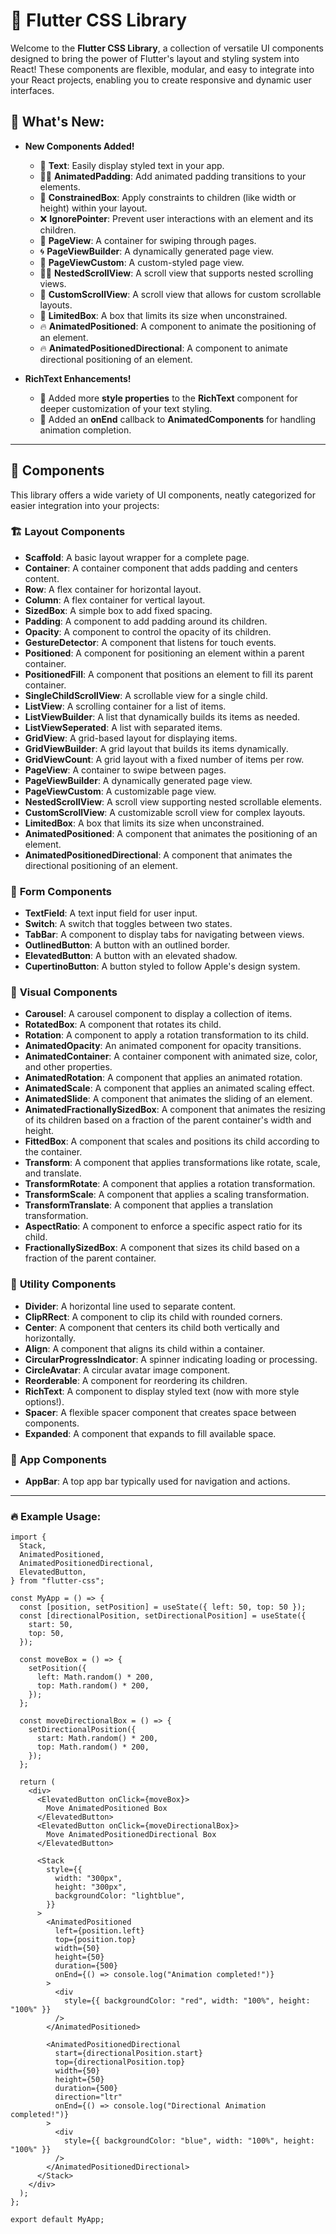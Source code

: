 # 🚀 **Flutter CSS Library**

Welcome to the **Flutter CSS Library**, a collection of versatile UI components designed to bring the power of Flutter's layout and styling system into React! These components are flexible, modular, and easy to integrate into your React projects, enabling you to create responsive and dynamic user interfaces.

## 🎉 **What's New:**

- **New Components Added!**

  - 📝 **Text**: Easily display styled text in your app.
  - 🏃‍♂️ **AnimatedPadding**: Add animated padding transitions to your elements.
  - 📏 **ConstrainedBox**: Apply constraints to children (like width or height) within your layout.
  - ❌ **IgnorePointer**: Prevent user interactions with an element and its children.
  - 📱 **PageView**: A container for swiping through pages.
  - 🌀 **PageViewBuilder**: A dynamically generated page view.
  - 🎨 **PageViewCustom**: A custom-styled page view.
  - 🧑‍💻 **NestedScrollView**: A scroll view that supports nested scrolling views.
  - 🔨 **CustomScrollView**: A scroll view that allows for custom scrollable layouts.
  - 🧳 **LimitedBox**: A box that limits its size when unconstrained.
  - 🔥 **AnimatedPositioned**: A component to animate the positioning of an element.
  - 🔥 **AnimatedPositionedDirectional**: A component to animate directional positioning of an element.

- **RichText Enhancements!**
  - 🎨 Added more **style properties** to the **RichText** component for deeper customization of your text styling.
  - 📅 Added an **onEnd** callback to **AnimatedComponents** for handling animation completion.

---

## 🧩 **Components**

This library offers a wide variety of UI components, neatly categorized for easier integration into your projects:

### 🏗️ **Layout Components**

- **Scaffold**: A basic layout wrapper for a complete page.
- **Container**: A container component that adds padding and centers content.
- **Row**: A flex container for horizontal layout.
- **Column**: A flex container for vertical layout.
- **SizedBox**: A simple box to add fixed spacing.
- **Padding**: A component to add padding around its children.
- **Opacity**: A component to control the opacity of its children.
- **GestureDetector**: A component that listens for touch events.
- **Positioned**: A component for positioning an element within a parent container.
- **PositionedFill**: A component that positions an element to fill its parent container.
- **SingleChildScrollView**: A scrollable view for a single child.
- **ListView**: A scrolling container for a list of items.
- **ListViewBuilder**: A list that dynamically builds its items as needed.
- **ListViewSeperated**: A list with separated items.
- **GridView**: A grid-based layout for displaying items.
- **GridViewBuilder**: A grid layout that builds its items dynamically.
- **GridViewCount**: A grid layout with a fixed number of items per row.
- **PageView**: A container to swipe between pages.
- **PageViewBuilder**: A dynamically generated page view.
- **PageViewCustom**: A customizable page view.
- **NestedScrollView**: A scroll view supporting nested scrollable elements.
- **CustomScrollView**: A customizable scroll view for complex layouts.
- **LimitedBox**: A box that limits its size when unconstrained.
- **AnimatedPositioned**: A component that animates the positioning of an element.
- **AnimatedPositionedDirectional**: A component that animates the directional positioning of an element.

### 📝 **Form Components**

- **TextField**: A text input field for user input.
- **Switch**: A switch that toggles between two states.
- **TabBar**: A component to display tabs for navigating between views.
- **OutlinedButton**: A button with an outlined border.
- **ElevatedButton**: A button with an elevated shadow.
- **CupertinoButton**: A button styled to follow Apple's design system.

### 🌈 **Visual Components**

- **Carousel**: A carousel component to display a collection of items.
- **RotatedBox**: A component that rotates its child.
- **Rotation**: A component to apply a rotation transformation to its child.
- **AnimatedOpacity**: An animated component for opacity transitions.
- **AnimatedContainer**: A container component with animated size, color, and other properties.
- **AnimatedRotation**: A component that applies an animated rotation.
- **AnimatedScale**: A component that applies an animated scaling effect.
- **AnimatedSlide**: A component that animates the sliding of an element.
- **AnimatedFractionallySizedBox**: A component that animates the resizing of its children based on a fraction of the parent container's width and height.
- **FittedBox**: A component that scales and positions its child according to the container.
- **Transform**: A component that applies transformations like rotate, scale, and translate.
- **TransformRotate**: A component that applies a rotation transformation.
- **TransformScale**: A component that applies a scaling transformation.
- **TransformTranslate**: A component that applies a translation transformation.
- **AspectRatio**: A component to enforce a specific aspect ratio for its child.
- **FractionallySizedBox**: A component that sizes its child based on a fraction of the parent container.

### 🔧 **Utility Components**

- **Divider**: A horizontal line used to separate content.
- **ClipRRect**: A component to clip its child with rounded corners.
- **Center**: A component that centers its child both vertically and horizontally.
- **Align**: A component that aligns its child within a container.
- **CircularProgressIndicator**: A spinner indicating loading or processing.
- **CircleAvatar**: A circular avatar image component.
- **Reorderable**: A component for reordering its children.
- **RichText**: A component to display styled text (now with more style options!).
- **Spacer**: A flexible spacer component that creates space between components.
- **Expanded**: A component that expands to fill available space.

### 📱 **App Components**

- **AppBar**: A top app bar typically used for navigation and actions.

---

### 🔥 **Example Usage:**

```tsx
import {
  Stack,
  AnimatedPositioned,
  AnimatedPositionedDirectional,
  ElevatedButton,
} from "flutter-css";

const MyApp = () => {
  const [position, setPosition] = useState({ left: 50, top: 50 });
  const [directionalPosition, setDirectionalPosition] = useState({
    start: 50,
    top: 50,
  });

  const moveBox = () => {
    setPosition({
      left: Math.random() * 200,
      top: Math.random() * 200,
    });
  };

  const moveDirectionalBox = () => {
    setDirectionalPosition({
      start: Math.random() * 200,
      top: Math.random() * 200,
    });
  };

  return (
    <div>
      <ElevatedButton onClick={moveBox}>
        Move AnimatedPositioned Box
      </ElevatedButton>
      <ElevatedButton onClick={moveDirectionalBox}>
        Move AnimatedPositionedDirectional Box
      </ElevatedButton>

      <Stack
        style={{
          width: "300px",
          height: "300px",
          backgroundColor: "lightblue",
        }}
      >
        <AnimatedPositioned
          left={position.left}
          top={position.top}
          width={50}
          height={50}
          duration={500}
          onEnd={() => console.log("Animation completed!")}
        >
          <div
            style={{ backgroundColor: "red", width: "100%", height: "100%" }}
          />
        </AnimatedPositioned>

        <AnimatedPositionedDirectional
          start={directionalPosition.start}
          top={directionalPosition.top}
          width={50}
          height={50}
          duration={500}
          direction="ltr"
          onEnd={() => console.log("Directional Animation completed!")}
        >
          <div
            style={{ backgroundColor: "blue", width: "100%", height: "100%" }}
          />
        </AnimatedPositionedDirectional>
      </Stack>
    </div>
  );
};

export default MyApp;
```

